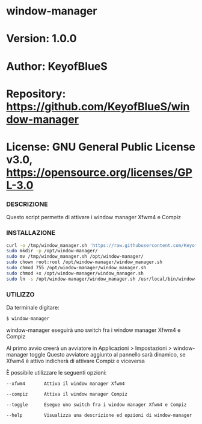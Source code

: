# window-manager

# Version:    1.0.0
# Author:     KeyofBlueS
# Repository: https://github.com/KeyofBlueS/window-manager
# License:    GNU General Public License v3.0, https://opensource.org/licenses/GPL-3.0

### DESCRIZIONE
Questo script permette di attivare i window manager Xfwm4 e Compiz

### INSTALLAZIONE
```sh
curl -o /tmp/window_manager.sh 'https://raw.githubusercontent.com/KeyofBlueS/window-manager/master/window_manager.sh'
sudo mkdir -p /opt/window-manager/
sudo mv /tmp/window_manager.sh /opt/window-manager/
sudo chown root:root /opt/window-manager/window_manager.sh
sudo chmod 755 /opt/window-manager/window_manager.sh
sudo chmod +x /opt/window-manager/window_manager.sh
sudo ln -s /opt/window-manager/window_manager.sh /usr/local/bin/window-manager
```

### UTILIZZO
Da terminale digitare:
```sh
$ window-manager
```
window-manager eseguirà uno switch fra i window manager Xfwm4 e Compiz

Al primo avvio creerà un avviatore in Applicazioni > Impostazioni > window-manager toggle
Questo avviatore aggiunto al pannello sarà dinamico, se Xfwm4 è attivo indicherà di attivare Compiz e viceversa

È possibile utilizzare le seguenti opzioni:
```
--xfwm4	      Attiva il window manager Xfwm4

--compiz      Attiva il window manager Compiz

--toggle      Esegue uno switch fra i window manager Xfwm4 e Compiz

--help        Visualizza una descrizione ed opzioni di window-manager
```
